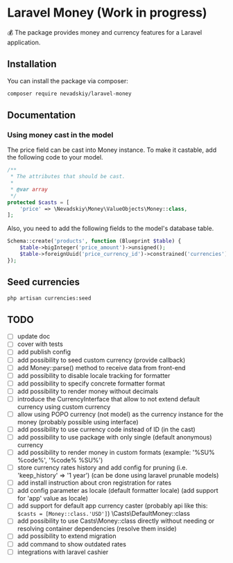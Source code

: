 # Laravel Money (Work in progress)

💰 The package provides money and currency features for a Laravel application.

## Installation

You can install the package via composer:

```bash
composer require nevadskiy/laravel-money
```


## Documentation

### Using money cast in the model

The price field can be cast into Money instance. To make it castable, add the following code to your model.

```php
/**
 * The attributes that should be cast.
 *
 * @var array
 */
protected $casts = [
    'price' => \Nevadskiy\Money\ValueObjects\Money::class,
];
``` 


Also, you need to add the following fields to the model's database table.

```php
Schema::create('products', function (Blueprint $table) {
    $table->bigInteger('price_amount')->unsigned();
    $table->foreignUuid('price_currency_id')->constrained('currencies');
});
```


## Seed currencies 

```bash
php artisan currencies:seed
```


## TODO

- [ ] update doc
- [ ] cover with tests
- [ ] add publish config
- [ ] add possibility to seed custom currency (provide callback)
- [ ] add Money::parse() method to receive data from front-end
- [ ] add possibility to disable locale tracking for formatter
- [ ] add possibility to specify concrete formatter format
- [ ] add possibility to render money without decimals
- [ ] introduce the CurrencyInterface that allow to not extend default currency using custom currency
- [ ] allow using POPO currency (not model) as the currency instance for the money (probably possible using interface)
- [ ] add possibility to use currency code instead of ID (in the cast)
- [ ] add possibility to use package with only single (default anonymous) currency
- [ ] add possibility to render money in custom formats (example: '%SU% %code%', '%code% %SU%')
- [ ] store currency rates history and add config for pruning (i.e. 'keep_history' => '1 year') (can be done using laravel prunable models)
- [ ] add install instruction about cron registration for rates
- [ ] add config parameter as locale (default formatter locale) (add support for 'app' value as locale)
- [ ] add support for default app currency caster (probably api like this: `$casts = [Money::class.'USD']`) \Casts\DefaultMoney::class
- [ ] add possibility to use Casts\Money::class directly without needing or resolving container dependencies (resolve them inside)
- [ ] add possibility to extend migration
- [ ] add command to show outdated rates
- [ ] integrations with laravel cashier
